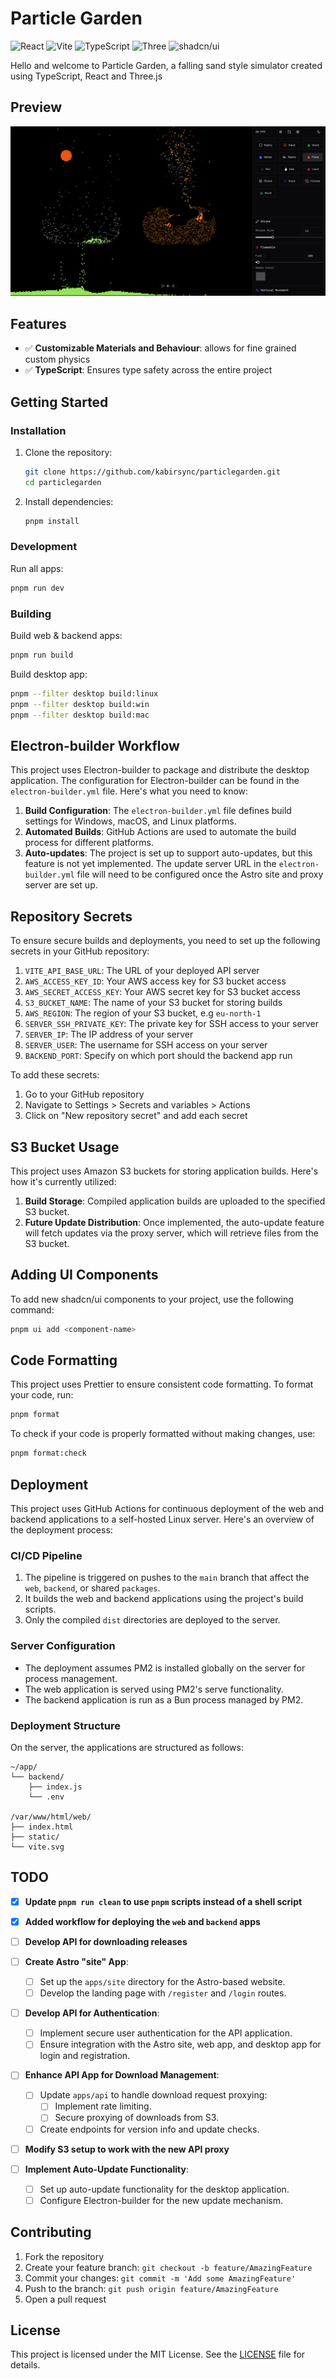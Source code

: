 # Particle Garden

![React](https://img.shields.io/badge/React-18-blue)
![Vite](https://img.shields.io/badge/Vite-Latest-brightgreen)
![TypeScript](https://img.shields.io/badge/TypeScript-5-blue)
![Three](https://img.shields.io/badge/Three-Latest-orange)
![shadcn/ui](https://img.shields.io/badge/shadcn%2Fui-Latest-purple)

<!-- ![Prettier](https://img.shields.io/badge/Prettier-Formatted-ff69b4) -->

Hello and welcome to Particle Garden, a falling sand style simulator created using TypeScript, React and Three.js

## Preview

![App Preview](.docs/preview.png)

## Features

- ✅ **Customizable Materials and Behaviour**: allows for fine grained custom physics
- ✅ **TypeScript**: Ensures type safety across the entire project

## Getting Started

### Installation

1. Clone the repository:
   ```sh
   git clone https://github.com/kabirsync/particlegarden.git
   cd particlegarden
   ```
2. Install dependencies:
   ```sh
   pnpm install
   ```

### Development

Run all apps:

```sh
pnpm run dev
```

### Building

Build web & backend apps:

```sh
pnpm run build
```

Build desktop app:

```sh
pnpm --filter desktop build:linux
pnpm --filter desktop build:win
pnpm --filter desktop build:mac
```

## Electron-builder Workflow

This project uses Electron-builder to package and distribute the desktop application. The configuration for Electron-builder can be found in the `electron-builder.yml` file. Here's what you need to know:

1. **Build Configuration**: The `electron-builder.yml` file defines build settings for Windows, macOS, and Linux platforms.
2. **Automated Builds**: GitHub Actions are used to automate the build process for different platforms.
3. **Auto-updates**: The project is set up to support auto-updates, but this feature is not yet implemented. The update server URL in the `electron-builder.yml` file will need to be configured once the Astro site and proxy server are set up.

## Repository Secrets

To ensure secure builds and deployments, you need to set up the following secrets in your GitHub repository:

1. `VITE_API_BASE_URL`: The URL of your deployed API server
2. `AWS_ACCESS_KEY_ID`: Your AWS access key for S3 bucket access
3. `AWS_SECRET_ACCESS_KEY`: Your AWS secret key for S3 bucket access
4. `S3_BUCKET_NAME`: The name of your S3 bucket for storing builds
5. `AWS_REGION`: The region of your S3 bucket, e.g `eu-north-1`
6. `SERVER_SSH_PRIVATE_KEY`: The private key for SSH access to your server
7. `SERVER_IP`: The IP address of your server
8. `SERVER_USER`: The username for SSH access on your server
9. `BACKEND_PORT`: Specify on which port should the backend app run

To add these secrets:

1. Go to your GitHub repository
2. Navigate to Settings > Secrets and variables > Actions
3. Click on "New repository secret" and add each secret

## S3 Bucket Usage

This project uses Amazon S3 buckets for storing application builds. Here's how it's currently utilized:

1. **Build Storage**: Compiled application builds are uploaded to the specified S3 bucket.
2. **Future Update Distribution**: Once implemented, the auto-update feature will fetch updates via the proxy server, which will retrieve files from the S3 bucket.

## Adding UI Components

To add new shadcn/ui components to your project, use the following command:

```sh
pnpm ui add <component-name>
```

## Code Formatting

This project uses Prettier to ensure consistent code formatting. To format your code, run:

```sh
pnpm format
```

To check if your code is properly formatted without making changes, use:

```sh
pnpm format:check
```

## Deployment

This project uses GitHub Actions for continuous deployment of the web and backend applications to a self-hosted Linux server. Here's an overview of the deployment process:

### CI/CD Pipeline

1. The pipeline is triggered on pushes to the `main` branch that affect the `web`, `backend`, or shared `packages`.
2. It builds the web and backend applications using the project's build scripts.
3. Only the compiled `dist` directories are deployed to the server.

### Server Configuration

- The deployment assumes PM2 is installed globally on the server for process management.
- The web application is served using PM2's serve functionality.
- The backend application is run as a Bun process managed by PM2.

### Deployment Structure

On the server, the applications are structured as follows:

```
~/app/
└── backend/
    ├── index.js
    └── .env

/var/www/html/web/
├── index.html
├── static/
└── vite.svg
```

## TODO

- [x] **Update `pnpm run clean` to use `pnpm` scripts instead of a shell script**

- [x] **Added workflow for deploying the `web` and `backend` apps**

- [ ] **Develop API for downloading releases**

- [ ] **Create Astro "site" App**:

  - [ ] Set up the `apps/site` directory for the Astro-based website.
  - [ ] Develop the landing page with `/register` and `/login` routes.

- [ ] **Develop API for Authentication**:

  - [ ] Implement secure user authentication for the API application.
  - [ ] Ensure integration with the Astro site, web app, and desktop app for login and registration.

- [ ] **Enhance API App for Download Management**:

  - [ ] Update `apps/api` to handle download request proxying:
    - [ ] Implement rate limiting.
    - [ ] Secure proxying of downloads from S3.
  - [ ] Create endpoints for version info and update checks.

- [ ] **Modify S3 setup to work with the new API proxy**

- [ ] **Implement Auto-Update Functionality**:
  - [ ] Set up auto-update functionality for the desktop application.
  - [ ] Configure Electron-builder for the new update mechanism.

## Contributing

1. Fork the repository
2. Create your feature branch: `git checkout -b feature/AmazingFeature`
3. Commit your changes: `git commit -m 'Add some AmazingFeature'`
4. Push to the branch: `git push origin feature/AmazingFeature`
5. Open a pull request

## License

This project is licensed under the MIT License. See the [LICENSE](LICENSE) file for details.
